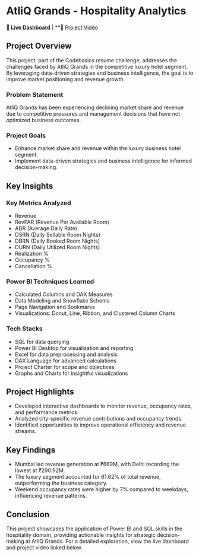 # AtliQ Grands - Hospitality Analytics
**🔗 [Live Dashboard](https://app.powerbi.com/view?r=eyJrIjoiYzA2NmQwYjItYTkxMi00NzJhLWEwMTgtZDE2NmMzOTczMmNhIiwidCI6ImM2ZTU0OWIzLTVmNDUtNDAzMi1hYWU5LWQ0MjQ0ZGM1YjJjNCJ9&pageName=ReportSection993e9535935deb6acec2)** | **🎥 [Project Video](https://www.linkedin.com/posts/niraj-pal-2802322a5_dataanalytics-powerbi-businessintelligence-activity-7204833769319505923-lxTQ?utm_source=share&utm_medium=member_desktop)

## Project Overview

This project, part of the Codebasics resume challenge, addresses the challenges faced by AtliQ Grands in the competitive luxury hotel segment. By leveraging data-driven strategies and business intelligence, the goal is to improve market positioning and revenue growth.

### Problem Statement

AtliQ Grands has been experiencing declining market share and revenue due to competitive pressures and management decisions that have not optimized business outcomes.

### Project Goals

- Enhance market share and revenue within the luxury business hotel segment.
- Implement data-driven strategies and business intelligence for informed decision-making.

## Key Insights

### Key Metrics Analyzed

- Revenue
- RevPAR (Revenue Per Available Room)
- ADR (Average Daily Rate)
- DSRN (Daily Sellable Room Nights)
- DBRN (Daily Booked Room Nights)
- DURN (Daily Utilized Room Nights)
- Realization %
- Occupancy %
- Cancellation %

### Power BI Techniques Learned

- Calculated Columns and DAX Measures
- Data Modeling and Snowflake Schema
- Page Navigation and Bookmarks
- Visualizations: Donut, Line, Ribbon, and Clustered Column Charts

### Tech Stacks

- SQL for data querying
- Power BI Desktop for visualization and reporting
- Excel for data preprocessing and analysis
- DAX Language for advanced calculations
- Project Charter for scope and objectives
- Graphs and Charts for insightful visualizations

## Project Highlights

- Developed interactive dashboards to monitor revenue, occupancy rates, and performance metrics.
- Analyzed city-specific revenue contributions and occupancy trends.
- Identified opportunities to improve operational efficiency and revenue streams.

## Key Findings

- Mumbai led revenue generation at ₹669M, with Delhi recording the lowest at ₹290.92M.
- The luxury segment accounted for 61.62% of total revenue, outperforming the business category.
- Weekend occupancy rates were higher by 7% compared to weekdays, influencing revenue patterns.

## Conclusion

This project showcases the application of Power BI and SQL skills in the hospitality domain, providing actionable insights for strategic decision-making at AtliQ Grands. For a detailed exploration, view the live dashboard and project video linked below.


